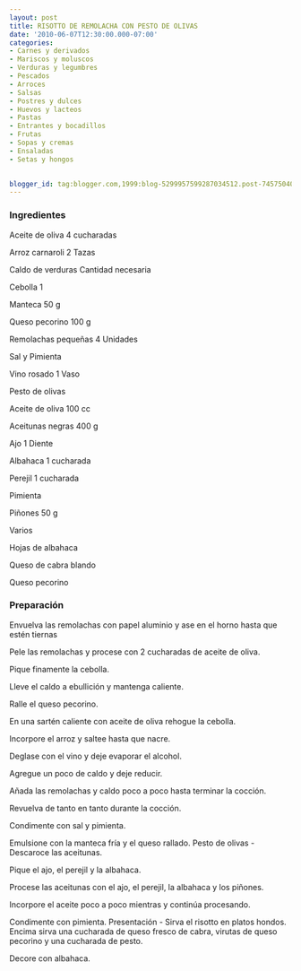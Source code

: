 ```yaml
---
layout: post
title: RISOTTO DE REMOLACHA CON PESTO DE OLIVAS
date: '2010-06-07T12:30:00.000-07:00'
categories:
- Carnes y derivados
- Mariscos y moluscos
- Verduras y legumbres
- Pescados
- Arroces
- Salsas
- Postres y dulces
- Huevos y lacteos
- Pastas
- Entrantes y bocadillos
- Frutas
- Sopas y cremas
- Ensaladas
- Setas y hongos
 

blogger_id: tag:blogger.com,1999:blog-5299957599287034512.post-7457504032251741903
---
```


<h3>Ingredientes</h3>

Aceite de oliva 4 cucharadas

Arroz carnaroli 2 Tazas

Caldo de verduras   Cantidad necesaria

Cebolla 1

Manteca 50 g

Queso pecorino 100 g

Remolachas pequeñas 4 Unidades

Sal y Pimienta

Vino rosado 1 Vaso

Pesto de olivas

Aceite de oliva  100 cc

Aceitunas negras 400 g

Ajo 1 Diente

Albahaca 1 cucharada

Perejil 1 cucharada

Pimienta

Piñones 50 g

Varios

Hojas de albahaca

Queso de cabra blando

Queso pecorino

<h3>Preparación</h3>

Envuelva las remolachas con papel aluminio y ase en el horno hasta que estén tiernas

Pele las remolachas y procese con 2 cucharadas de aceite de oliva.

Pique finamente la cebolla.

Lleve el caldo a ebullición y mantenga caliente.

Ralle el queso pecorino.

En una sartén caliente con aceite de oliva rehogue la cebolla.

Incorpore el arroz y saltee hasta que nacre.

Deglase con el vino y deje evaporar el alcohol.

Agregue un poco de caldo y deje reducir.

Añada las remolachas y caldo poco a poco hasta terminar la cocción.

Revuelva de tanto en tanto durante la cocción.

Condimente con sal y pimienta.

Emulsione con la manteca fría y el queso rallado. Pesto de olivas  - Descaroce las aceitunas.

Pique el ajo, el perejil y la albahaca.

Procese las aceitunas con el ajo, el perejil, la albahaca y los piñones.

Incorpore el aceite poco a poco mientras y continúa procesando.

Condimente con pimienta. Presentación  - Sirva el risotto en platos hondos. Encima sirva una cucharada de queso fresco de cabra, virutas de queso pecorino y una cucharada de pesto.

Decore con albahaca.


